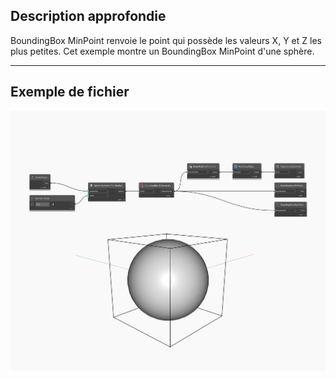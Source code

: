 ## Description approfondie
BoundingBox MinPoint renvoie le point qui possède les valeurs X, Y et Z les plus petites. Cet exemple montre un BoundingBox MinPoint d'une sphère.
___
## Exemple de fichier

![MinPoint](./Autodesk.DesignScript.Geometry.BoundingBox.MinPoint_img.jpg)

